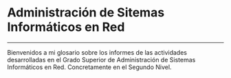 
# Administración de Sitemas Informáticos en Red

---

Bienvenidos a mi glosario sobre los informes de las actividades desarrolladas en el Grado Superior de Administración de Sistemas Informáticos en Red. Concretamente en el Segundo Nivel.
